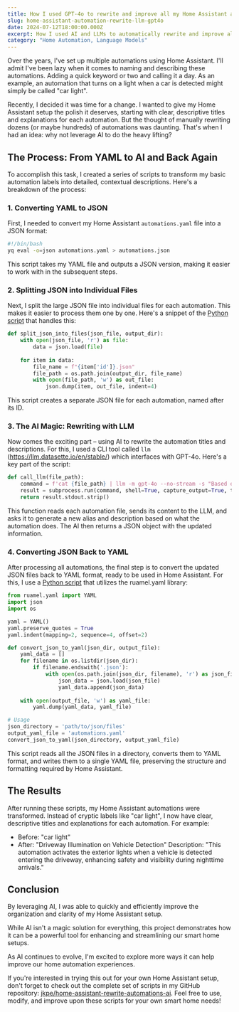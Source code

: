 ```yaml
---
title: How I used GPT-4o to rewrite and improve all my Home Assistant automation titles and descriptions.
slug: home-assistant-automation-rewrite-llm-gpt4o
date: 2024-07-12T18:00:00.000Z
excerpt: How I used AI and LLMs to automatically rewrite and improve all my Home Assistant automation titles and descriptions.
category: "Home Automation, Language Models"
---
```


Over the years, I've set up multiple automations using Home Assistant. I'll admit I've been lazy when it comes to naming and describing these automations. Adding a quick keyword or two and calling it a day. As an example, an automation that turns on a light when a car is detected might simply be called "car light".

Recently, I decided it was time for a change. I wanted to give my Home Assistant setup the polish it deserves, starting with clear, descriptive titles and explanations for each automation. But the thought of manually rewriting dozens (or maybe hundreds) of automations was daunting. That's when I had an idea: why not leverage AI to do the heavy lifting?

## The Process: From YAML to AI and Back Again

To accomplish this task, I created a series of scripts to transform my basic automation labels into detailed, contextual descriptions. Here's a breakdown of the process:

### 1. Converting YAML to JSON

First, I needed to convert my Home Assistant `automations.yaml` file into a JSON format:

```bash
#!/bin/bash
yq eval -o=json automations.yaml > automations.json
```

This script takes my YAML file and outputs a JSON version, making it easier to work with in the subsequent steps.

### 2. Splitting JSON into Individual Files

Next, I split the large JSON file into individual files for each automation. This makes it easier to process them one by one. Here's a snippet of the [Python script](https://github.com/jkpe/home-assistant-rewrite-automations-ai) that handles this:

```python
def split_json_into_files(json_file, output_dir):
    with open(json_file, 'r') as file:
        data = json.load(file)
    
    for item in data:
        file_name = f"{item['id']}.json"
        file_path = os.path.join(output_dir, file_name)
        with open(file_path, 'w') as out_file:
            json.dump(item, out_file, indent=4)
```

This script creates a separate JSON file for each automation, named after its ID.

### 3. The AI Magic: Rewriting with LLM

Now comes the exciting part – using AI to rewrite the automation titles and descriptions. For this, I used a CLI tool called `llm` (https://llm.datasette.io/en/stable/) which interfaces with GPT-4o. Here's a key part of the script:

```python
def call_llm(file_path):
    command = f'cat {file_path} | llm -m gpt-4o --no-stream -s "Based on what this Home Assistant automation does and how it works, rewrite a new Alias and Description for it. In your response just give me the updated alias and description. Respond with JSON objects."'
    result = subprocess.run(command, shell=True, capture_output=True, text=True)
    return result.stdout.strip()
```

This function reads each automation file, sends its content to the LLM, and asks it to generate a new alias and description based on what the automation does. The AI then returns a JSON object with the updated information.

### 4. Converting JSON Back to YAML

After processing all automations, the final step is to convert the updated JSON files back to YAML format, ready to be used in Home Assistant. For this, I use a [Python script](https://github.com/jkpe/home-assistant-rewrite-automations-ai) that utilizes the ruamel.yaml library:

```python
from ruamel.yaml import YAML
import json
import os

yaml = YAML()
yaml.preserve_quotes = True
yaml.indent(mapping=2, sequence=4, offset=2)

def convert_json_to_yaml(json_dir, output_file):
    yaml_data = []
    for filename in os.listdir(json_dir):
        if filename.endswith('.json'):
            with open(os.path.join(json_dir, filename), 'r') as json_file:
                json_data = json.load(json_file)
                yaml_data.append(json_data)
    
    with open(output_file, 'w') as yaml_file:
        yaml.dump(yaml_data, yaml_file)

# Usage
json_directory = 'path/to/json/files'
output_yaml_file = 'automations.yaml'
convert_json_to_yaml(json_directory, output_yaml_file)
```

This script reads all the JSON files in a directory, converts them to YAML format, and writes them to a single YAML file, preserving the structure and formatting required by Home Assistant.

## The Results

After running these scripts, my Home Assistant automations were transformed. Instead of cryptic labels like "car light", I now have clear, descriptive titles and explanations for each automation. For example:

- Before: "car light"
- After: "Driveway Illumination on Vehicle Detection"
  Description: "This automation activates the exterior lights when a vehicle is detected entering the driveway, enhancing safety and visibility during nighttime arrivals."

## Conclusion

By leveraging AI, I was able to quickly and efficiently improve the organization and clarity of my Home Assistant setup.

While AI isn't a magic solution for everything, this project demonstrates how it can be a powerful tool for enhancing and streamlining our smart home setups.

As AI continues to evolve, I'm excited to explore more ways it can help improve our home automation experiences.

If you're interested in trying this out for your own Home Assistant setup, don't forget to check out the complete set of scripts in my GitHub repository: [jkpe/home-assistant-rewrite-automations-ai](https://github.com/jkpe/home-assistant-rewrite-automations-ai). Feel free to use, modify, and improve upon these scripts for your own smart home needs!
